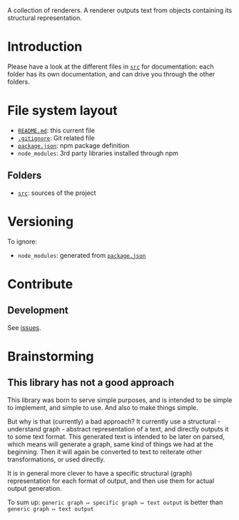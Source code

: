 A collection of renderers. A renderer outputs text from objects containing its structural representation.

# Introduction

Please have a look at the different files in [`src`](./src) for documentation: each folder has its own documentation, and can drive you through the other folders.

# File system layout

* [`README.md`](./README.md): this current file
* [`.gitignore`](./.gitignore): Git related file
* [`package.json`](./package.json): npm package definition
* `node_modules`: 3rd party libraries installed through npm

## Folders

* [`src`](./src): sources of the project

# Versioning

To ignore:

* `node_modules`: generated from [`package.json`](./package.json)

# Contribute

## Development

See [issues](https://github.com/ymeine/renderer/issues).

# Brainstorming

## This library has not a good approach

This library was born to serve simple purposes, and is intended to be simple to implement, and simple to use. And also to make things simple.

But why is that (currently) a bad approach? It currently use a structural - understand graph - abstract representation of a text, and directly outputs it to some text format. This generated text is intended to be later on parsed, which means will generate a graph, same kind of things we had at the beginning. Then it will again be converted to text to reiterate other transformations, or used directly.

It is in general more clever to have a specific structural (graph) representation for each format of output, and then use them for actual output generation.

To sum up: `generic graph ↦ specific graph ↦ text output` is better than `generic graph ↦ text output`
